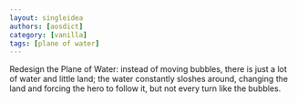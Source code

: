 ```yaml
---
layout: singleidea
authors: [aosdict]
category: [vanilla]
tags: [plane of water]
---
```

Redesign the Plane of Water: instead of moving bubbles, there is just a lot of water and little land; the water constantly sloshes around, changing the land and forcing the hero to follow it, but not every turn like the bubbles.
